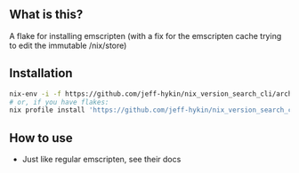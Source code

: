 
<!--                                               -->
<!--                                               -->
<!-- DO NOT EDIT ME; EDIT ./build_helper/readme.md -->
<!--                                               -->
<!--                                               -->

## What is this?

A flake for installing emscripten (with a fix for the emscripten cache trying to edit the immutable /nix/store)

## Installation

```sh
nix-env -i -f https://github.com/jeff-hykin/nix_version_search_cli/archive/124d42d9e02b92f1c9a9fdbdc6be1b1937771975.tar.gz
# or, if you have flakes:
nix profile install 'https://github.com/jeff-hykin/nix_version_search_cli/archive/124d42d9e02b92f1c9a9fdbdc6be1b1937771975.tar.gz#emscripten'
```

## How to use

- Just like regular emscripten, see their docs
